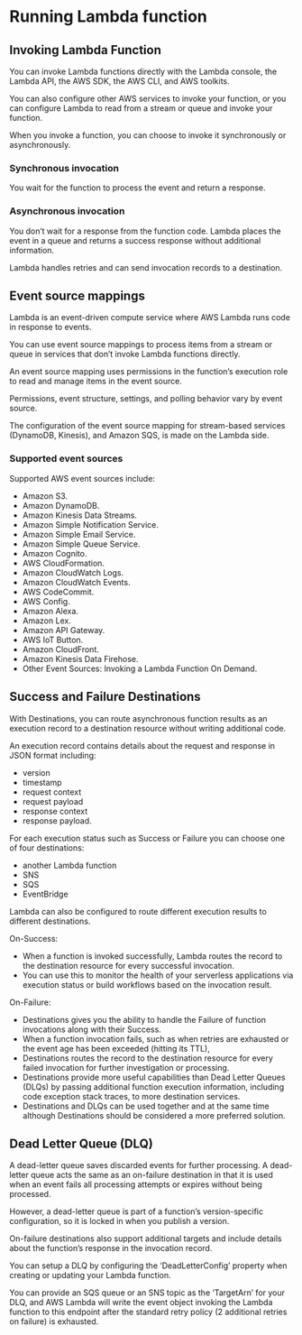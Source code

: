 # Running Lambda function

## Invoking Lambda Function

You can invoke Lambda functions directly with the Lambda console, the Lambda API, the AWS SDK, the AWS CLI, and AWS toolkits.

You can also configure other AWS services to invoke your function, or you can configure Lambda to read from a stream or queue and invoke your function.

When you invoke a function, you can choose to invoke it synchronously or asynchronously.

### Synchronous invocation

You wait for the function to process the event and return a response.

### Asynchronous invocation

You don’t wait for a response from the function code. Lambda places the event in a queue and returns a success response without additional information.

Lambda handles retries and can send invocation records to a destination.


## Event source mappings

Lambda is an event-driven compute service where AWS Lambda runs code in response to events.

You can use event source mappings to process items from a stream or queue in services that don’t invoke Lambda functions directly.

An event source mapping uses permissions in the function’s execution role to read and manage items in the event source.

Permissions, event structure, settings, and polling behavior vary by event source.

The configuration of the event source mapping for stream-based services (DynamoDB, Kinesis), and Amazon SQS, is made on the Lambda side.

### Supported event sources

Supported AWS event sources include:
- Amazon S3.
- Amazon DynamoDB.
- Amazon Kinesis Data Streams.
- Amazon Simple Notification Service.
- Amazon Simple Email Service.
- Amazon Simple Queue Service.
- Amazon Cognito.
- AWS CloudFormation.
- Amazon CloudWatch Logs.
- Amazon CloudWatch Events.
- AWS CodeCommit.
- AWS Config.
- Amazon Alexa.
- Amazon Lex.
- Amazon API Gateway.
- AWS IoT Button.
- Amazon CloudFront.
- Amazon Kinesis Data Firehose.
- Other Event Sources: Invoking a Lambda Function On Demand.


## Success and Failure Destinations

With Destinations, you can route asynchronous function results as an execution record to a destination resource without writing additional code.

An execution record contains details about the request and response in JSON format including:
- version
- timestamp
- request context
- request payload
- response context
- response payload.

For each execution status such as Success or Failure you can choose one of four destinations:
- another Lambda function
- SNS
- SQS
- EventBridge

Lambda can also be configured to route different execution results to different destinations.

On-Success:

- When a function is invoked successfully, Lambda routes the record to the destination resource for every successful invocation.
- You can use this to monitor the health of your serverless applications via execution status or build workflows based on the invocation result.


On-Failure:
- Destinations gives you the ability to handle the Failure of function invocations along with their Success.
- When a function invocation fails, such as when retries are exhausted or the event age has been exceeded (hitting its TTL),
- Destinations routes the record to the destination resource for every failed invocation for further investigation or processing.
- Destinations provide more useful capabilities than Dead Letter Queues (DLQs) by passing additional function execution information, including code exception stack traces, to more destination services.
- Destinations and DLQs can be used together and at the same time although Destinations should be considered a more preferred solution.


## Dead Letter Queue (DLQ)

A dead-letter queue saves discarded events for further processing. A dead-letter queue acts the same as an on-failure destination in that it is used when an event fails all processing attempts or expires without being processed.

However, a dead-letter queue is part of a function’s version-specific configuration, so it is locked in when you publish a version.

On-failure destinations also support additional targets and include details about the function’s response in the invocation record.

You can setup a DLQ by configuring the ‘DeadLetterConfig’ property when creating or updating your Lambda function.

You can provide an SQS queue or an SNS topic as the ‘TargetArn’ for your DLQ, and AWS Lambda will write the event object invoking the Lambda function to this endpoint after the standard retry policy (2 additional retries on failure) is exhausted.
